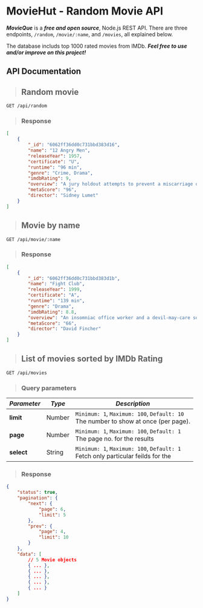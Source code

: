 # MovieHut - Random Movie API

**_MovieQue_** is a **_free and open source_**, Node.js REST API. There are three endpoints, `/random`, `/movie/:name`, and `/movies`, all explained below.

The database includs top 1000 rated movies from IMDb. **_Feel free to use and/or improve on this project!_**

## API Documentation

> ## **Random movie**

```
GET /api/random
```

> ### Response

```json
[
    {
        "_id": "6062ff36dd0c731bbd383d16",
        "name": "12 Angry Men",
        "releaseYear": 1957,
        "certificate": "U",
        "runtime": "96 min",
        "genre": "Crime, Drama",
        "imdbRating": 9,
        "overview": "A jury holdout attempts to prevent a miscarriage of justice by forcing his colleagues to reconsider the evidence.",
        "metaScore": "96",
        "director": "Sidney Lumet"
    }
]
```

> ## **Movie by name**

```
GET /api/movie/:name
```

> ### Response

```json
[
    {
        "_id": "6062ff36dd0c731bbd383d1b",
        "name": "Fight Club",
        "releaseYear": 1999,
        "certificate": "A",
        "runtime": "139 min",
        "genre": "Drama",
        "imdbRating": 8.8,
        "overview": "An insomniac office worker and a devil-may-care soapmaker form an underground fight club that evolves into something much, much more.",
        "metaScore": "66",
        "director": "David Fincher"
    }
]
```

> ## **List of movies sorted by IMDb Rating**

```
GET /api/movies
```

> ### Query parameters

| **_Parameter_** | **_Type_** | **_Description_**                                                                       |
| --------------- | ---------- | --------------------------------------------------------------------------------------- |
| **limit**       | Number     | `Minimum: 1`, `Maximum: 100`, `Default: 10` <br> The number to show at once (per page). |
| **page**        | Number     | `Minimum: 1`, `Maximum: 100`, `Default: 1` <br> The page no. for the results            |
| **select**      | String     | `Minimum: 1`, `Maximum: 100`, `Default: 1` <br> Fetch only particular feilds for the    |

> ### Response

```json
{
    "status": true,
    "pagination": {
        "next": {
            "page": 6,
            "limit": 5
        },
        "prev": {
            "page": 4,
            "limit": 10
        }
    },
    "data": [
        // 5 Movie objects
        { ... },
        { ... },
        { ... },
        { ... },
        { ... }
    ]
}
```
